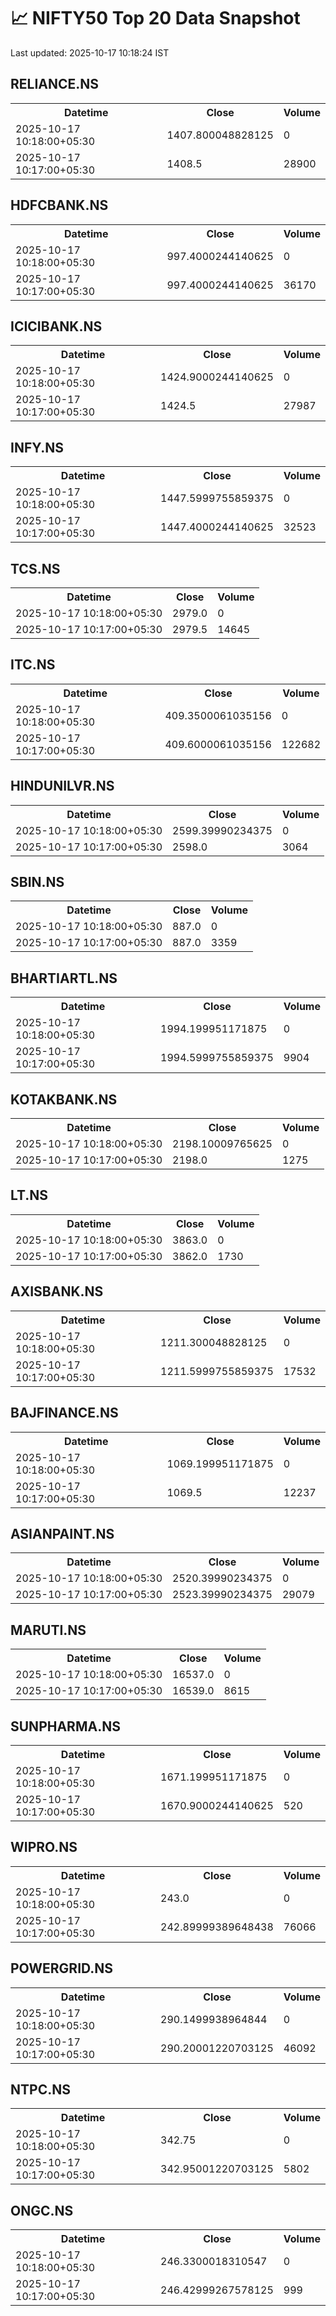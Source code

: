 # 📈 NIFTY50 Top 20 Data Snapshot

Last updated: 2025-10-17 10:18:24 IST

## RELIANCE.NS

<table>
  <tr><th>Datetime</th><th>Close</th><th>Volume</th></tr>
  <tr><td>2025-10-17 10:18:00+05:30</td><td>1407.800048828125</td><td>0</td></tr>
  <tr><td>2025-10-17 10:17:00+05:30</td><td>1408.5</td><td>28900</td></tr>
</table>

## HDFCBANK.NS

<table>
  <tr><th>Datetime</th><th>Close</th><th>Volume</th></tr>
  <tr><td>2025-10-17 10:18:00+05:30</td><td>997.4000244140625</td><td>0</td></tr>
  <tr><td>2025-10-17 10:17:00+05:30</td><td>997.4000244140625</td><td>36170</td></tr>
</table>

## ICICIBANK.NS

<table>
  <tr><th>Datetime</th><th>Close</th><th>Volume</th></tr>
  <tr><td>2025-10-17 10:18:00+05:30</td><td>1424.9000244140625</td><td>0</td></tr>
  <tr><td>2025-10-17 10:17:00+05:30</td><td>1424.5</td><td>27987</td></tr>
</table>

## INFY.NS

<table>
  <tr><th>Datetime</th><th>Close</th><th>Volume</th></tr>
  <tr><td>2025-10-17 10:18:00+05:30</td><td>1447.5999755859375</td><td>0</td></tr>
  <tr><td>2025-10-17 10:17:00+05:30</td><td>1447.4000244140625</td><td>32523</td></tr>
</table>

## TCS.NS

<table>
  <tr><th>Datetime</th><th>Close</th><th>Volume</th></tr>
  <tr><td>2025-10-17 10:18:00+05:30</td><td>2979.0</td><td>0</td></tr>
  <tr><td>2025-10-17 10:17:00+05:30</td><td>2979.5</td><td>14645</td></tr>
</table>

## ITC.NS

<table>
  <tr><th>Datetime</th><th>Close</th><th>Volume</th></tr>
  <tr><td>2025-10-17 10:18:00+05:30</td><td>409.3500061035156</td><td>0</td></tr>
  <tr><td>2025-10-17 10:17:00+05:30</td><td>409.6000061035156</td><td>122682</td></tr>
</table>

## HINDUNILVR.NS

<table>
  <tr><th>Datetime</th><th>Close</th><th>Volume</th></tr>
  <tr><td>2025-10-17 10:18:00+05:30</td><td>2599.39990234375</td><td>0</td></tr>
  <tr><td>2025-10-17 10:17:00+05:30</td><td>2598.0</td><td>3064</td></tr>
</table>

## SBIN.NS

<table>
  <tr><th>Datetime</th><th>Close</th><th>Volume</th></tr>
  <tr><td>2025-10-17 10:18:00+05:30</td><td>887.0</td><td>0</td></tr>
  <tr><td>2025-10-17 10:17:00+05:30</td><td>887.0</td><td>3359</td></tr>
</table>

## BHARTIARTL.NS

<table>
  <tr><th>Datetime</th><th>Close</th><th>Volume</th></tr>
  <tr><td>2025-10-17 10:18:00+05:30</td><td>1994.199951171875</td><td>0</td></tr>
  <tr><td>2025-10-17 10:17:00+05:30</td><td>1994.5999755859375</td><td>9904</td></tr>
</table>

## KOTAKBANK.NS

<table>
  <tr><th>Datetime</th><th>Close</th><th>Volume</th></tr>
  <tr><td>2025-10-17 10:18:00+05:30</td><td>2198.10009765625</td><td>0</td></tr>
  <tr><td>2025-10-17 10:17:00+05:30</td><td>2198.0</td><td>1275</td></tr>
</table>

## LT.NS

<table>
  <tr><th>Datetime</th><th>Close</th><th>Volume</th></tr>
  <tr><td>2025-10-17 10:18:00+05:30</td><td>3863.0</td><td>0</td></tr>
  <tr><td>2025-10-17 10:17:00+05:30</td><td>3862.0</td><td>1730</td></tr>
</table>

## AXISBANK.NS

<table>
  <tr><th>Datetime</th><th>Close</th><th>Volume</th></tr>
  <tr><td>2025-10-17 10:18:00+05:30</td><td>1211.300048828125</td><td>0</td></tr>
  <tr><td>2025-10-17 10:17:00+05:30</td><td>1211.5999755859375</td><td>17532</td></tr>
</table>

## BAJFINANCE.NS

<table>
  <tr><th>Datetime</th><th>Close</th><th>Volume</th></tr>
  <tr><td>2025-10-17 10:18:00+05:30</td><td>1069.199951171875</td><td>0</td></tr>
  <tr><td>2025-10-17 10:17:00+05:30</td><td>1069.5</td><td>12237</td></tr>
</table>

## ASIANPAINT.NS

<table>
  <tr><th>Datetime</th><th>Close</th><th>Volume</th></tr>
  <tr><td>2025-10-17 10:18:00+05:30</td><td>2520.39990234375</td><td>0</td></tr>
  <tr><td>2025-10-17 10:17:00+05:30</td><td>2523.39990234375</td><td>29079</td></tr>
</table>

## MARUTI.NS

<table>
  <tr><th>Datetime</th><th>Close</th><th>Volume</th></tr>
  <tr><td>2025-10-17 10:18:00+05:30</td><td>16537.0</td><td>0</td></tr>
  <tr><td>2025-10-17 10:17:00+05:30</td><td>16539.0</td><td>8615</td></tr>
</table>

## SUNPHARMA.NS

<table>
  <tr><th>Datetime</th><th>Close</th><th>Volume</th></tr>
  <tr><td>2025-10-17 10:18:00+05:30</td><td>1671.199951171875</td><td>0</td></tr>
  <tr><td>2025-10-17 10:17:00+05:30</td><td>1670.9000244140625</td><td>520</td></tr>
</table>

## WIPRO.NS

<table>
  <tr><th>Datetime</th><th>Close</th><th>Volume</th></tr>
  <tr><td>2025-10-17 10:18:00+05:30</td><td>243.0</td><td>0</td></tr>
  <tr><td>2025-10-17 10:17:00+05:30</td><td>242.89999389648438</td><td>76066</td></tr>
</table>

## POWERGRID.NS

<table>
  <tr><th>Datetime</th><th>Close</th><th>Volume</th></tr>
  <tr><td>2025-10-17 10:18:00+05:30</td><td>290.1499938964844</td><td>0</td></tr>
  <tr><td>2025-10-17 10:17:00+05:30</td><td>290.20001220703125</td><td>46092</td></tr>
</table>

## NTPC.NS

<table>
  <tr><th>Datetime</th><th>Close</th><th>Volume</th></tr>
  <tr><td>2025-10-17 10:18:00+05:30</td><td>342.75</td><td>0</td></tr>
  <tr><td>2025-10-17 10:17:00+05:30</td><td>342.95001220703125</td><td>5802</td></tr>
</table>

## ONGC.NS

<table>
  <tr><th>Datetime</th><th>Close</th><th>Volume</th></tr>
  <tr><td>2025-10-17 10:18:00+05:30</td><td>246.3300018310547</td><td>0</td></tr>
  <tr><td>2025-10-17 10:17:00+05:30</td><td>246.42999267578125</td><td>999</td></tr>
</table>

